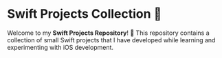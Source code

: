 # Swift Projects Collection 🚀

Welcome to my **Swift Projects Repository**! 🎉 This repository contains a collection of small Swift projects that I have developed while learning and experimenting with iOS development.
